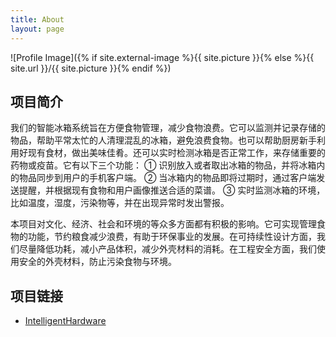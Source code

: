 ```yaml
---
title: About
layout: page
---
```

![Profile Image]({% if site.external-image %}{{ site.picture }}{% else %}{{ site.url }}/{{ site.picture }}{% endif %})

<h2>项目简介</h2>

<p>我们的智能冰箱系统旨在方便食物管理，减少食物浪费。它可以监测并记录存储的物品，帮助平常太忙的人清理混乱的冰箱，避免浪费食物。也可以帮助厨房新手利用好现有食材，做出美味佳肴。还可以实时检测冰箱是否正常工作，来存储重要的药物或疫苗。它有以下三个功能：
① 识别放入或者取出冰箱的物品，并将冰箱内的物品同步到用户的手机客户端。
② 当冰箱内的物品即将过期时，通过客户端发送提醒，并根据现有食物和用户画像推送合适的菜谱。
③ 实时监测冰箱的环境，比如温度，湿度，污染物等，并在出现异常时发出警报。
</p>

<p>本项目对文化、经济、社会和环境的等众多方面都有积极的影响。它可实现管理食物的功能，节约粮食减少浪费，有助于环保事业的发展。在可持续性设计方面，我们尽量降低功耗，减小产品体积，减少外壳材料的消耗。在工程安全方面，我们使用安全的外壳材料，防止污染食物与环境。
</p>


<h2>项目链接</h2>

<ul>
	<li><a href="https://github.com/IntelligentHardware">IntelligentHardware</a></li>

</ul>

<!--
<p>Lorem Lorem ipsum dolor sit amet, consectetur adipisicing elit, sed do eiusmod
tempor incididunt ut labore et dolore magna aliqua. Ut enim ad minim veniam,
quis nostrud exercitation ullamco laboris nisi ut aliquip ex ea commodo
consequat. Duis aute irure dolor in reprehenderit in voluptate velit esse
cillum dolore eu fugiat nulla pariatur. Excepteur sint occaecat cupidatat non
proident, sunt in culpa qui officia deserunt mollit anim id est laborum.</p>

<p>Lorem ipsum dolor sit amet, consectetur adipisicing elit, sed do eiusmod
tempor incididunt ut labore et dolore magna aliqua. Ut enim ad minim veniam,
quis nostrud exercitation ullamco laboris nisi ut aliquip ex ea commodo
consequat. Duis aute irure dolor in reprehenderit in voluptate velit esse
cillum dolore eu fugiat nulla pariatur. Excepteur sint occaecat cupidatat non
proident, sunt in culpa qui officia deserunt mollit anim id est laborum.</p>

<h2>Skills</h2>

<ul class="skill-list">
	<li>HTML - Jade - Haml - Erb</li>
	<li>Responsive (Mobile First)</li>
	<li>CSS (Stylus, Sass, Less)</li>
	<li>Css Frameworks (Bootstrap, Foundation)</li>
	<li>Javascript (Design Patterns, Testes)</li>
	<li>NodeJS</li>
	<li>AngularJS - ReactJS</li>
	<li>Grunt - Gulp - Yeoman</li>
	<li>Git</li>
	<li>PHP</li>
	<li>Python</li>
	<li>MySQL - MongoDB</li>
	<li>Scrum and Kanban</li>
	<li>TDD e Continuous Integration</li>
</ul>

<h2>Projects</h2>

<ul>
	<li><a href="https://github.com/">Lorem Lorem</a></li>
	<li><a href="https://github.com/">Ipsum Dolor</a></li>
	<li><a href="https://github.com/">Dolor Lorem</a></li>
</ul>
-->